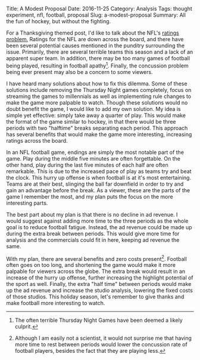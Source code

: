 Title: A Modest Proposal 
Date: 2016-11-25
Category: Analysis 
Tags: thought experiment, nfl, football, proposal
Slug: a-modest-proposal
Summary: All the fun of hockey, but without the fighting.  

For a Thanksgiving themed post, I'd like to talk about the NFL's [ratings problem.](http://www.nytimes.com/2016/11/28/sports/football/monday-night-football-tv-ratings-espn.html?_r=0) Ratings for the NFL are down across the board, and there have been several potential causes mentioned in the punditry surrounding the issue. Primarily, there are several terrible teams this season and a lack of an apparent super team. In addition, there may be too many games of football being played, resulting in football apathy[^1]. Finally, the concussion problem being ever present may also be a concern to some viewers. 

I have heard many solutions about how to fix this dilemma. Some of these solutions include removing the Thursday Night games completely, focus on streaming the games to millennials as well as implementing rule changes to make the game more palpable to watch. Though these solutions would no doubt benefit the game, I would like to add my own solution. My idea is simple yet effective: simply take away a quarter of play. This would make the format of the game similar to hockey, in that there would be three periods with two "halftime" breaks separating each period. This approach has several benefits that would make the game more interesting, increasing ratings across the board.

In an NFL football game, endings are simply the most notable part of the game. Play during the middle five minutes are often forgettable. On the other hand, play during the last five minutes of each half are often remarkable. This is due to the increased pace of play as teams try and beat the clock. This hurry up offense is when football is at it's most entertaining. Teams are at their best, slinging the ball far downfield in order to try and gain an advantage before the break. As a viewer, these are the parts of the game I remember the most, and my plan puts the focus on the more interesting parts. 

The best part about my plan is that there is no decline in ad revenue. I would suggest against adding more time to the three periods as the whole goal is to reduce football fatigue. Instead, the ad revenue could be made up during the extra break between periods. This would give more time for analysis and the commercials could fit in here, keeping ad revenue the same.
   
With my plan, there are several benefits and zero costs present[^2]. Football often goes on too long, and shortening the game would make it more palpable for viewers across the globe. The extra break would result in an increase of the hurry up offense, further increasing the highlight potential of the sport as well. Finally, the extra "half time" between periods would make up the ad revenue and increase the studio analysis, lowering the fixed costs of those studios. This holiday season, let's remember to give thanks and make football more interesting to watch. 

[^1]:	The often terrible Thursday Night Games have been deemed a likely culprit. 

[^2]:	Although I am easily not a scientist, it would not surprise me that having more time to rest between periods would lower the concussion rate of football players, besides the fact that they are playing less.
